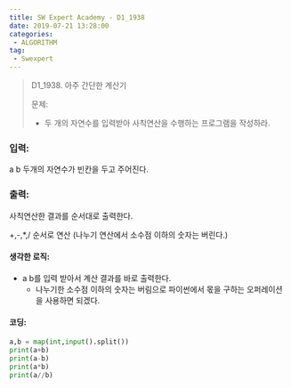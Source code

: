 ```yaml
---
title: SW Expert Academy - D1_1938
date: 2019-07-21 13:28:00
categories:
 - ALGORITHM
tag:
 - Swexpert
---
```


> D1_1938. 아주 간단한 계산기
>
> 문제:
>
> - 두 개의 자연수를 입력받아 사칙연산을 수행하는 프로그램을 작성하라.

### 입력:

a b 두개의 자연수가 빈칸을 두고 주어진다.



### 출력:

사칙연산한 결과를 순서대로 출력한다.

+,-,*,/ 순서로 연산 (나누기 연산에서 소수점 이하의 숫자는 버린다.)



#### 생각한 로직:

- a b를 입력 받아서 계산 결과를 바로 출력한다.
  - 나누기한 소수점 이하의 숫자는 버림으로 파이썬에서 몫을 구하는 오퍼레이션을 사용하면 되겠다.



#### 코딩:

```python
a,b = map(int,input().split())
print(a+b)
print(a-b)
print(a*b)
print(a//b)

```



[출처]: https://www.swexpertacademy.com/